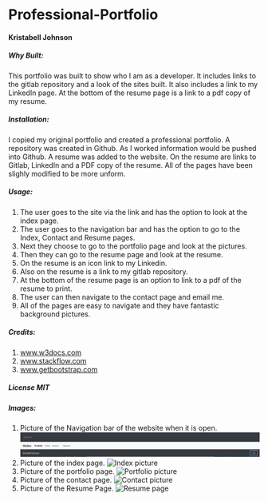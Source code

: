 # Professional-Portfolio
#### Kristabell Johnson

##### Why Built:
This portfolio was built to show who I am as a developer. It includes links to the gitlab repository and a look of the sites built. It also includes a link to my LinkedIn page. At the bottom of the resume page is a link to a pdf copy of my resume. 

##### Installation:

I copied my original portfolio and created a professional portfolio. A repository was created in Github. As I worked information would be pushed into Github. A resume was added to the website. On the resume are links to Gitlab, LinkedIn and a PDF copy  of the resume. All of the pages have been slighly modified to be more unform. 

##### Usage:
1. The user goes to the site via the link and has the option to look at the index page. 
2. The user goes to the navigation bar and has the option to go to the Index, Contact and Resume pages. 
3. Next they choose to go to the portfolio page and look at the pictures.
4. Then they can go to the resume page and look at the resume.
5. On the resume is an icon link to my Linkedin. 
6. Also on the resume is a link to my gitlab repository.
7. At the bottom of the resume page is an option to link to a pdf of the resume to print. 
8. The user can then navigate to the contact page and email me.
9. All of the pages are easy to navigate and they have fantastic background pictures. 

##### Credits:

1. www.w3docs.com
2. www.stackflow.com
3. www.getbootstrap.com

##### License MIT

##### Images:
1. Picture of the Navigation bar of the website when it is open.
![Navagation Bar picture](/Website-Screenshots/NavBarpic.png)
2. Picture of the index page.
![Index picture ](/Website-Screenshots/Indexpic.png)
3. Picture of the portfolio page.
![Portfolio picture](/Website-Screenshots/Portfoliopic.png)
4. Picture of the contact page.
![Contact picture ](/Website-Screenshots/Contactpic.png)
5. Picture of the Resume Page.
![Resume page](/Website-Screenshots/Resumepic.png)


